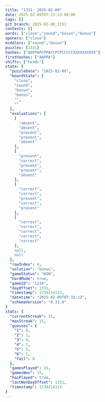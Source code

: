 ```yaml
---
title: "1331: 2025-02-09"
date: 2025-02-09T07:15:13-08:00
tags: []
git_branch: 2025-02-09_1331
contests: []
words: ["close","sound","bosun","bonus"]
openers: ["close"]
middlers: ["sound","bosun"]
puzzles: [1331]
hashes: ["AAPPAPCPPACCPCPCCCCCXXXXXXXXXX"]
firsthashes: ["AAPPA"]
shifts: ["hvvdc"]
state: {
  "puzzleDate": "2025-02-09",
  "boardState": [
    "close",
    "sound",
    "bosun",
    "bonus",
    "",
    ""
  ],
  "evaluations": [
    [
      "absent",
      "absent",
      "present",
      "present",
      "absent"
    ],
    [
      "present",
      "correct",
      "present",
      "present",
      "absent"
    ],
    [
      "correct",
      "correct",
      "present",
      "correct",
      "present"
    ],
    [
      "correct",
      "correct",
      "correct",
      "correct",
      "correct"
    ],
    null,
    null
  ],
  "rowIndex": 4,
  "solution": "bonus",
  "gameStatus": "WIN",
  "hardMode": true,
  "gameId": "1134",
  "dayOffset": 1331,
  "timestamp": 1739114113,
  "datetime": "2025-02-09T07:15:13",
  "schemaVersion": "0.31.0"
}
stats: {
  "currentStreak": 15,
  "maxStreak": 15,
  "guesses": {
    "1": 0,
    "2": 1,
    "3": 4,
    "4": 7,
    "5": 2,
    "6": 1,
    "fail": 0
  },
  "gamesPlayed": 15,
  "gamesWon": 15,
  "hasPlayed": true,
  "lastWonDayOffset": 1331,
  "timestamp": 1739114113
}
---
```

<!-- more -->
